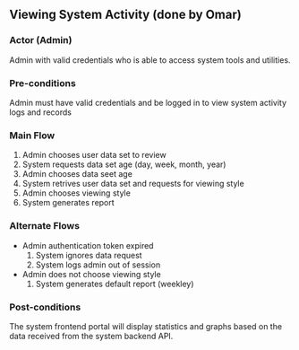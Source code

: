 ## Viewing System Activity (done by Omar)

### Actor (Admin)
Admin with valid credentials who is able to access system tools and utilities.

### Pre-conditions
Admin must have valid credentials and be logged in to view system activity logs and records  

### Main Flow
1. Admin chooses user data set to review
2. System requests data set age (day, week, month, year)
3. Admin chooses data seet age
4. System retrives user data set and requests for viewing style
5. Admin chooses viewing style
6. System generates report 

### Alternate Flows
- Admin authentication token expired
  1. System ignores data request
  2. System logs admin out of session
- Admin does not choose viewing style
  1. System generates default report (weekley)

### Post-conditions
The system frontend portal will display statistics and graphs based on the data received from the system backend API.
